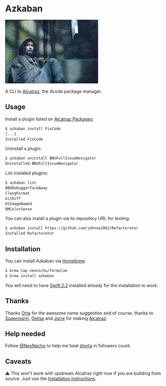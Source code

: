 # Azkaban

![Sirius Black, the prisoner of Azkaban](yolo.jpg)

A CLI to [Alcatraz][1], the Xcode package manager.

## Usage

Install a plugin listed on [Alcatraz Packages][2]:

```bash
$ azkaban install FixCode
[...]
Installed FixCode
```

Uninstall a plugin:

```bash
$ azkaban uninstall BBUFullIssueNavigator
Uninstalled BBUFullIssueNavigator
```

List installed plugins:

```bash
$ azkaban list
BBUDebuggerTuckAway
ClangFormat
GitDiff
KSImageNamed
OMColorSense
```

You can also install a plugin via its repository URL for testing:

```bash
$ azkaban install https://github.com/johnno1962/Refactorator
Installed Refactorator
```

## Installation

You can install Azkaban via [Homebrew][3]:

```bash
$ brew tap neonichu/formulae
$ brew install azkaban
```

You will need to have [Swift 2.2][4] installed already for the installation to work.

## Thanks

Thanks [Orta][5] for the awesome name suggestion and of course, thanks to [Supermarin][6],
[Delisa][7] and [Jurre][8] for making [Alcatraz][1].

## Help needed

Follow [@NeoNacho](https://twitter.com/NeoNacho) to help me beat [@orta](https://twitter.com/orta) in followers count.

## Caveats

:warning: This won't work with upstream Alcatraz right now if you are building from source. Just
use the [Installation instructions](#installation).

[1]: http://alcatraz.io
[2]: https://github.com/alcatraz/alcatraz-packages
[3]: http://brew.sh
[4]: https://swift.org
[5]: https://github.com/orta
[6]: https://github.com/supermarin
[7]: https://github.com/kattrali
[8]: https://github.com/jurre
